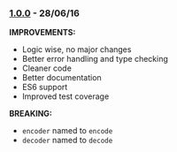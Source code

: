 ### [1.0.0](https://github.com/riyadhalnur/node-base64-image/releases/tag/v1.0.0) - 28/06/16

**IMPROVEMENTS:**
- Logic wise, no major changes
- Better error handling and type checking
- Cleaner code
- Better documentation
- ES6 support
- Improved test coverage

**BREAKING:**
- `encoder` named to `encode`
- `decoder` named to `decode`
